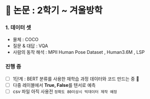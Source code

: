 # 🥇 논문 : 2학기 ~ 겨울방학

### 1. 데이터 셋

- 물체 : COCO <br>
- 질문 & 대답 : VQA <br>
- 사람의 동작 해석 : MPII Human Pose Dataset , Human3.6M , LSP

### 진행 중
- [ ] 1단계 : BERT 분류를 사용한 재학습 과정 데이터와 코드 만드는 중 :tada: <br>
- [ ] 다중 레이블에서 **True, False**를 텐서로 예측
- [ ] csv 파일 아직 사용전 `정확도 80이상시 빅데이터 제작 예정`
